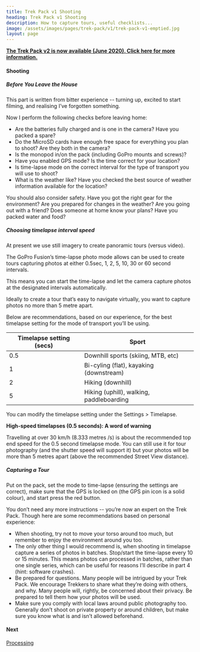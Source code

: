 ```yaml
---
title: Trek Pack v1 Shooting
heading: Trek Pack v1 Shooting
description: How to capture tours, useful checklists...
image: /assets/images/pages/trek-pack/v1/trek-pack-v1-emptied.jpg
layout: page
---
```


<div class="text-container">

<p><a href="/trek-pack/v2/table-of-contents"><strong>The Trek Pack v2 is now available (June 2020). Click here for more information.</strong></a></p>

<h4>Shooting</h4>

<h5>Before You Leave the House</h5>

<p>This part is written from bitter experience -- turning up, excited to start filming, and realising I’ve forgotten something.</p>

<p>Now I perform the following checks before leaving home:</p>

<ul>
<li>Are the batteries fully charged and is one in the camera? Have you packed a spare?</li>
<li>Do the MicroSD cards have enough free space for everything you plan to shoot? Are they both in the camera?</li>
<li>Is the monopod in/on the pack (including GoPro mounts and screws)?</li>
<li>Have you enabled GPS mode? Is the time correct for your location?</li>
<li>Is time-lapse mode on the correct interval for the type of transport you will use to shoot?</li>
<li>What is the weather like? Have you checked the best source of weather information available for the location?</li>
</ul>

<p>You should also consider safety. Have you got the right gear for the environment? Are you prepared for changes in the weather? Are you going out with a friend? Does someone at home know your plans? Have you packed water and food?</p>

<h5><strong>Choosing timelapse interval speed</strong></h5>

<p>At present we use still imagery to create panoramic tours (versus video).</p>

<p>The GoPro Fusion’s time-lapse photo mode allows can be used to create tours capturing photos at either 0.5sec, 1, 2, 5, 10, 30 or 60 second intervals.</p>

<p>This means you can start the time-lapse and let the camera capture photos at the designated intervals automatically.</p>

<p>Ideally to create a tour that’s easy to navigate virtually, you want to capture photos no more than 5 metre apart.</p>

<p>Below are recommendations, based on our experience, for the best timelapse setting for the mode of transport you’ll be using.</p>

<table>
<thead>
<tr>
<th>Timelapse setting (secs)</th>
<th>Sport</th>
</tr>
</thead>
<tbody>
<tr>
<td>0.5</td>
<td>Downhill sports (skiing, MTB, etc)</td>
</tr>
<tr>
<td>1</td>
<td>Bi-cyling (flat), kayaking (downstream)</td>
</tr>
<tr>
<td>2</td>
<td>Hiking (downhill)</td>
</tr>
<tr>
<td>5</td>
<td>Hiking (uphill), walking, paddleboarding</td>
</tr>
</tbody>
</table>

<p>You can modify the timelapse setting under the Settings > Timelapse.</p>

<p><strong>High-speed timelapses (0.5 seconds): A word of warning</strong></p>

<p>Travelling at over 30 km/h (8.333 metres /s) is about the recommended top end speed for the 0.5 second timelapse mode. You can still use it for tour photography (and the shutter speed will support it) but your photos will be more than 5 metres apart (above the recommended Street View distance).</p>

<h5>Capturing a Tour</h5>

<p>Put on the pack, set the mode to time-lapse (ensuring the settings are correct), make sure that the GPS is locked on (the GPS pin icon is a solid colour), and start press the red button.</p>

<p>You don’t need any more instructions -- you’re now an expert on the Trek Pack. Though here are some recommendations based on personal experience:</p>

<ul>
<li>When shooting, try not to move your torso around too much, but remember to enjoy the environment around you too.</li>
<li>The only other thing I would recommend is, when shooting in timelapse capture a series of photos in batches. Stop/start the time-lapse every 10 or 15 minutes. This means photos can processed in batches, rather than one single series, which can be useful for reasons I’ll describe in part 4 (hint: software crashes).</li>
<li>Be prepared for questions. Many people will be intrigued by your Trek Pack. We encourage Trekkers to share what they’re doing with others, and why. Many people will, rightly, be concerned about their privacy. Be prepared to tell them how your photos will be used.</li>
<li>Make sure you comply with local laws around public photography too. Generally don’t shoot on private property or around children, but make sure you know what is and isn’t allowed beforehand.</li>
</ul>

<h4>Next</h4>

<p><a href="/trek-pack/v1/processing">Processing</a></p>

</div>
